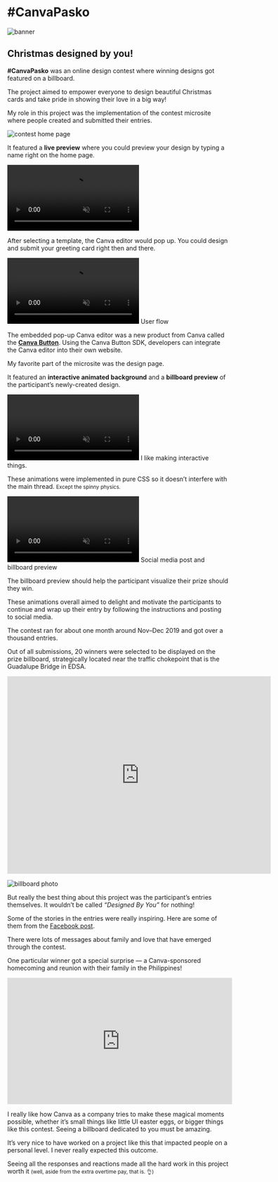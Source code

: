 <!--{
	"template": "work",
	"data": "projects_byid.canvapasko",
	"script": "canvapasko.js",
	"noindex": "true"
}-->

# #CanvaPasko

![banner](../img/canvapasko_banner.jpg)

## Christmas designed by you!

**#CanvaPasko** was an online design contest where winning designs got featured on a billboard.

The project aimed to empower everyone to design beautiful Christmas cards and take pride in showing their love in a big way!

My role in this project was the implementation of the contest microsite where people created and submitted their entries.

<span class="bleed">![contest home page](../img/canvapasko_homepage.png)</span>

It featured a **live preview** where you could preview your design by typing a name right on the home page. 

<video muted playsinline autoplay loop>
	<source src="../video/canvapasko_livetemplate.mp4">
	<a href="../video/canvapasko_livetemplate.mp4">Video</a>
</video>

After selecting a template, the Canva editor would pop up. You could design and submit your greeting card right then and there.

<span class="bleed">
	<video muted playsinline autoplay loop>
		<source src="../video/canvapasko_demo.mp4">
		<a href="../video/canvapasko_demo.mp4">Video</a>
	</video>
</span>
<span class="caption">User flow</span>

The embedded pop-up Canva editor was a new product from Canva called the [**Canva Button**](https://www.canva.com/button/). Using the Canva Button SDK, developers can integrate the Canva editor into their own website.

My favorite part of the microsite was the design page.

It featured an **interactive animated background** and a **billboard preview** of the participant’s newly-created design.

<video muted playsinline autoplay loop>
	<source src="../video/canvapasko_interact.mp4">
	<a href="../video/canvapasko_interact.mp4">Video</a>
</video>
<span class="caption">I like making interactive things.</span>

These animations were implemented in pure CSS so it doesn’t interfere with the main thread. <small>Except the spinny physics.</small>

<video muted playsinline autoplay loop>
	<source src="../video/canvapasko_animate.mp4">
	<a href="../video/canvapasko_animate.mp4">Video</a>
</video>
<span class="caption">Social media post and billboard preview</span>

The billboard preview should help the participant visualize their prize should they win.

These animations overall aimed to delight and motivate the participants to continue and wrap up their entry by following the instructions and posting to social media.

The contest ran for about one month around Nov–Dec 2019 and got over a thousand entries.

Out of all submissions, 20 winners were selected to be displayed on the prize billboard, strategically located near the traffic chokepoint that is the Guadalupe Bridge in EDSA.

<div class="center">
	<iframe src="https://www.google.com/maps/embed?pb=!4v1575174627710!6m8!1m7!1s_P91l446uupesxVgZfXVXQ!2m2!1d14.56887858693777!2d121.0461890864952!3f47.562236687655115!4f13.362368262334812!5f0.7820865974627469" width="600" height="450" frameborder="0" style="border:0;" allowfullscreen=""></iframe>
</div>

![billboard photo](../img/canvapasko_billboard.jpg)

But really the best thing about this project was the participant’s entries themselves. It wouldn’t be called _“Designed By You”_ for nothing!

Some of the stories in the entries were really inspiring. Here are some of them from the [Facebook post](https://www.facebook.com/CanvaPhilippines/videos/420974562128240/).

<p>
<div class="fb-comment-embed"
data-href="https://www.facebook.com/CanvaPhilippines/posts/153090599424752?comment_id=153187979415014" data-width="512"></div>
</p>

<p>
<div class="fb-comment-embed"
data-href="https://www.facebook.com/CanvaPhilippines/posts/153090599424752?comment_id=153592079374604" data-width="512"></div>
</p>

There were lots of messages about family and love that have emerged through the contest.

One particular winner got a special surprise — a Canva-sponsored homecoming and reunion with their family in the Philippines!

<iframe width="512" height="288" src="https://www.youtube-nocookie.com/embed/KFzrdp-j1jo" frameborder="0" allow="accelerometer; autoplay; encrypted-media; gyroscope; picture-in-picture" allowfullscreen></iframe>

I really like how Canva as a company tries to make these magical moments possible, whether it’s small things like little UI easter eggs, or bigger things like this contest. Seeing a billboard dedicated to you must be amazing.

It’s very nice to have worked on a project like this that impacted people on a personal level. I never really expected this outcome.

Seeing all the responses and reactions made all the hard work in this project worth it <small>(well, aside from the extra overtime pay, that is. 👌)</small>

<div id="fb-root"></div>
